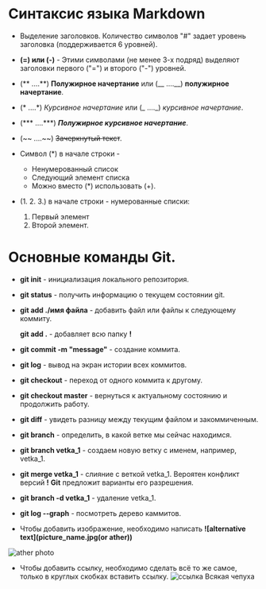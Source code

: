 # Синтаксис языка Markdown

* Выделение заголовков. Количество символов "#" задает уровень заголовка (поддерживается 6 уровней).

* __(=) или (-)__ - Этими символами (не менее 3-х подряд) выделяют заголовки первого ("=") и второго ("-") уровней.

* (** ....**)
**Полужирное начертание**
или (__ ....__)
__полужирное начертание__.

* (* ....*) *Курсивное начертание* 
или (_ ...._) _курсивное начертание_.

* (*** ....***) ***Полужирное курсивное начертание***.

* (~~ ....~~) ~~Зачеркнутый текст~~.

* Символ (*) в начале строки -
   * Ненумерованный список
   * Следующий элемент списка
   + Можно вместо (*) использовать (+).

* (1. 2. 3.) в начале строки - нумерованные списки:
   1. Первый элемент
   2. Второй элемент.

# Основные команды Git.

* __git init__ - инициализация локального репозитория.

* __git status__ - получить информацию о текущем состоянии git.

* __git add  ./имя файла__ - добавить файл или файлы к следующему коммиту. 

   __git add .__ - добавляет всю папку __!__

* __git commit -m "message"__ - создание коммита.

* __git log__ - вывод на экран истории всех коммитов.

* __git checkout__ - переход от одного коммита к другому.

* __git checkout master__ - вернуться к актуальному состоянию и продолжить работу.

* __git diff__ - увидеть разницу между текущим файлом и закоммиченным.

* __git branch__ - определить, в какой ветке мы сейчас находимся.

* __git branch vetka_1__ - создаем новую ветку с именем, например, vetka_1.

* __git merge vetka_1__ - слияние с веткой vetka_1. Вероятен конфликт версий __!__ __Git__ предложит варианты его разрешения.

* __git branch -d vetka_1__ - удаление vetka_1.

* __git log --graph__ - посмотреть дерево каммитов.


* Чтобы добавить изображение, необходимо написать 
__![alternative text](picture_name.jpg(or ather))__

![ather photo](no_name.jpg)

* Чтобы добавить ссылку, необходимо сделать всё то же самое, только в круглых скобках вставить ссылку.
![ссылка](https://gb.ru/posts/soveti-pro-git)
Всякая чепуха
